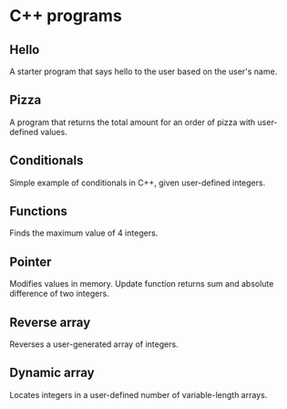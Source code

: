 # C++ programs

## Hello

A starter program that says hello to the user based on the user's name.

## Pizza

A program that returns the total amount for an order of pizza with user-defined values.

## Conditionals

Simple example of conditionals in C++, given user-defined integers.

## Functions

Finds the maximum value of 4 integers.

## Pointer

Modifies values in memory. Update function returns sum and absolute difference of two integers.

## Reverse array

Reverses a user-generated array of integers.

## Dynamic array

Locates integers in a user-defined number of variable-length arrays.
